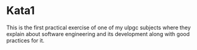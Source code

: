 # Kata1
This is the first practical exercise of one of my ulpgc subjects where they explain about software engineering and its development along with good practices for it.

